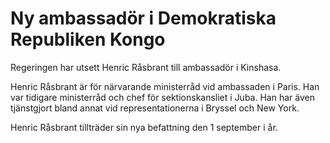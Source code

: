 # Ny ambassadör i Demokratiska Republiken Kongo

Regeringen har utsett Henric Råsbrant till ambassadör i Kinshasa.

Henric Råsbrant är för närvarande ministerråd vid ambassaden i Paris. Han var tidigare ministerråd och chef för sektionskansliet i Juba. Han har även tjänstgjort bland annat vid representationerna i Bryssel och New York.

Henric Råsbrant tillträder sin nya befattning den 1 september i år.
